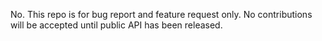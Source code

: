 No. This repo is for bug report and feature request only. No contributions will be accepted until public API has been released.
